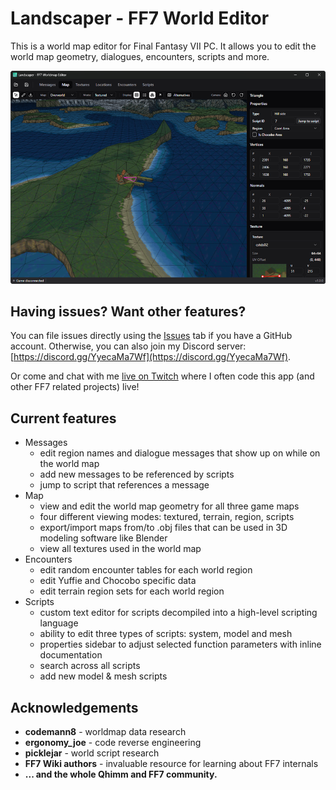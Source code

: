 # Landscaper - FF7 World Editor

This is a world map editor for Final Fantasy VII PC. It allows you to edit the world map geometry, dialogues, encounters, scripts and more.

[![Screenshot](https://raw.githubusercontent.com/maciej-trebacz/ff7-landscaper/main/landscaper-1.0-screenshot.png)](https://raw.githubusercontent.com/maciej-trebacz/ff7-landscaper/main/landscaper-1.0-screenshot.png)

## Having issues? Want other features?

You can file issues directly using the [Issues](https://github.com/maciej-trebacz/ff7-landscaper/issues) tab if you have a GitHub account. Otherwise, you can also join my Discord server: [https://discord.gg/YyecaMa7Wf](https://discord.gg/YyecaMa7Wf).

Or come and chat with me [live on Twitch](https://twitch.tv/m4v3k) where I often code this app (and other FF7 related projects) live!

## Current features

* Messages 
  * edit region names and dialogue messages that show up on while on the world map
  * add new messages to be referenced by scripts
  * jump to script that references a message
* Map
  * view and edit the world map geometry for all three game maps
  * four different viewing modes: textured, terrain, region, scripts
  * export/import maps from/to .obj files that can be used in 3D modeling software like Blender
  * view all textures used in the world map
* Encounters
  * edit random encounter tables for each world region
  * edit Yuffie and Chocobo specific data
  * edit terrain region sets for each world region
* Scripts
  * custom text editor for scripts decompiled into a high-level scripting language
  * ability to edit three types of scripts: system, model and mesh
  * properties sidebar to adjust selected function parameters with inline documentation
  * search across all scripts
  * add new model & mesh scripts

## Acknowledgements

* **codemann8** - worldmap data research
* **ergonomy_joe** - code reverse engineering
* **picklejar** - world script research
* **FF7 Wiki authors** - invaluable resource for learning about FF7 internals
* **... and the whole Qhimm and FF7 community.**
